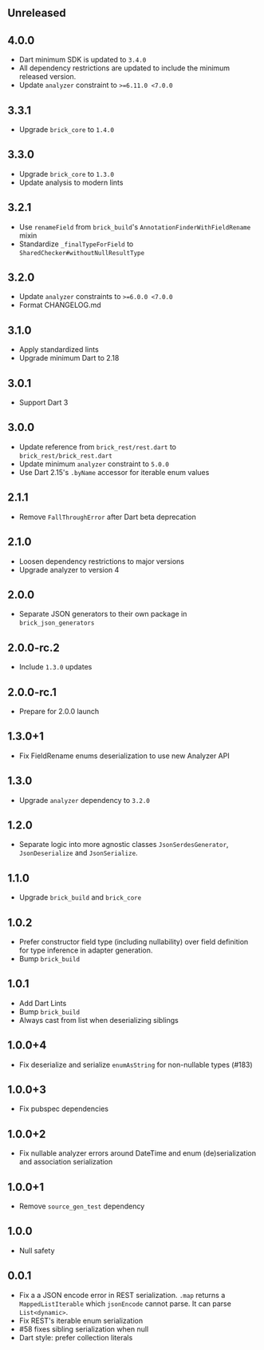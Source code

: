 ## Unreleased

## 4.0.0

- Dart minimum SDK is updated to `3.4.0`
- All dependency restrictions are updated to include the minimum released version.
- Update `analyzer` constraint to `>=6.11.0 <7.0.0`

## 3.3.1

- Upgrade `brick_core` to `1.4.0`

## 3.3.0

- Upgrade `brick_core` to `1.3.0`
- Update analysis to modern lints

## 3.2.1

- Use `renameField` from `brick_build`'s `AnnotationFinderWithFieldRename` mixin
- Standardize `_finalTypeForField` to `SharedChecker#withoutNullResultType`

## 3.2.0

- Update `analyzer` constraints to `>=6.0.0 <7.0.0`
- Format CHANGELOG.md

## 3.1.0

- Apply standardized lints
- Upgrade minimum Dart to 2.18

## 3.0.1

- Support Dart 3

## 3.0.0

- Update reference from `brick_rest/rest.dart` to `brick_rest/brick_rest.dart`
- Update minimum `analyzer` constraint to `5.0.0`
- Use Dart 2.15's `.byName` accessor for iterable enum values

## 2.1.1

- Remove `FallThroughError` after Dart beta deprecation

## 2.1.0

- Loosen dependency restrictions to major versions
- Upgrade analyzer to version 4

## 2.0.0

- Separate JSON generators to their own package in `brick_json_generators`

## 2.0.0-rc.2

- Include `1.3.0` updates

## 2.0.0-rc.1

- Prepare for 2.0.0 launch

## 1.3.0+1

- Fix FieldRename enums deserialization to use new Analyzer API

## 1.3.0

- Upgrade `analyzer` dependency to `3.2.0`

## 1.2.0

- Separate logic into more agnostic classes `JsonSerdesGenerator`, `JsonDeserialize` and `JsonSerialize`.

## 1.1.0

- Upgrade `brick_build` and `brick_core`

## 1.0.2

- Prefer constructor field type (including nullability) over field definition for type inference in adapter generation.
- Bump `brick_build`

## 1.0.1

- Add Dart Lints
- Bump `brick_build`
- Always cast from list when deserializing siblings

## 1.0.0+4

- Fix deserialize and serialize `enumAsString` for non-nullable types (#183)

## 1.0.0+3

- Fix pubspec dependencies

## 1.0.0+2

- Fix nullable analyzer errors around DateTime and enum (de)serialization and association serialization

## 1.0.0+1

- Remove `source_gen_test` dependency

## 1.0.0

- Null safety

## 0.0.1

- Fix a a JSON encode error in REST serialization. `.map` returns a `MappedListIterable` which `jsonEncode` cannot parse. It can parse `List<dynamic>`.
- Fix REST's iterable enum serialization
- #58 fixes sibling serialization when null
- Dart style: prefer collection literals
